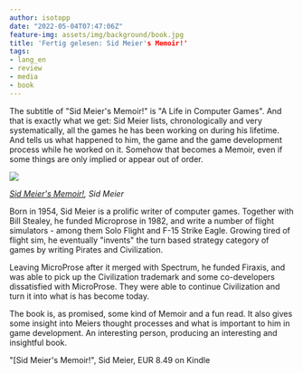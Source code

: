 ```yaml
---
author: isotopp
date: "2022-05-04T07:47:06Z"
feature-img: assets/img/background/book.jpg
title: 'Fertig gelesen: Sid Meier's Memoir!'
tags:
- lang_en
- review
- media
- book
---
```


The subtitle of "Sid Meier's Memoir!" is "A Life in Computer Games".
And that is exactly what we get:
Sid Meier lists, chronologically and very systematically, all the games he has been working on during his lifetime.
And tells us what happened to him, the game and the game development process while he worked on it.
Somehow that becomes a Memoir, even if some things are only implied or appear out of order.

![](/uploads/2022/05/memoir.jpg)

*[Sid Meier's Memoir!](https://www.amazon.de/-/en/Sid-Meier-ebook/dp/B085845CX9), Sid Meier*

Born in 1954, Sid Meier is a prolific writer of computer games.
Together with Bill Stealey, he funded Microprose in 1982, and write a number of flight simulators - among them Solo Flight and F-15 Strike Eagle.
Growing tired of flight sim, he eventually "invents" the turn based strategy category of games by writing Pirates and Civilization.

Leaving MicroProse after it merged with Spectrum, he funded Firaxis, and was able to pick up the Civilization trademark and some co-developers dissatisfied with MicroProse.
They were able to continue Civilization and turn it into what is has become today.

The book is, as promised, some kind of Memoir and a fun read.
It also gives some insight into Meiers thought processes and what is important to him in game development.
An interesting person, producing an interesting and insightful book.

"[Sid Meier's Memoir!", Sid Meier, EUR 8.49 on Kindle

